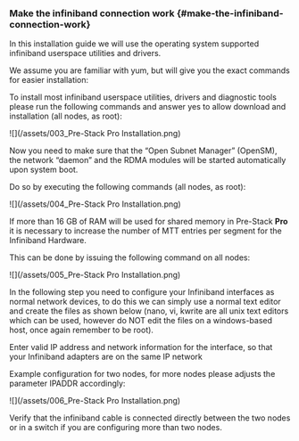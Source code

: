 ### Make the infiniband connection work {#make-the-infiniband-connection-work}

In this installation guide we will use the operating system supported infiniband userspace utilities and drivers.

We assume you are familiar with yum, but will give you the exact commands for easier installation:

To install most infiniband userspace utilities, drivers and diagnostic tools please run the following commands and answer yes to allow download and installation \(all nodes, as root\):

![](/assets/003_Pre-Stack Pro Installation.png)

Now you need to make sure that the “Open Subnet Manager” \(OpenSM\), the network “daemon” and the RDMA modules will be started automatically upon system boot.

Do so by executing the following commands \(all nodes, as root\):

![](/assets/004_Pre-Stack Pro Installation.png)

If more than 16 GB of RAM will be used for shared memory in Pre-Stack **Pro** it is necessary to increase the number of MTT entries per segment for the Infiniband Hardware.

This can be done by issuing the following command on all nodes:

![](/assets/005_Pre-Stack Pro Installation.png)

In the following step you need to configure your Infiniband interfaces as normal network devices, to do this we can simply use a normal text editor and create the files as shown below \(nano, vi, kwrite are all unix text editors which can be used, however do NOT edit the files on a windows-based host, once again remember to be root\).

Enter valid IP address and network information for the interface, so that your Infiniband adapters are on the same IP network

Example configuration for two nodes, for more nodes please adjusts the parameter IPADDR accordingly:

![](/assets/006_Pre-Stack Pro Installation.png)

Verify that the infiniband cable is connected directly between the two nodes or in a switch if you are configuring more than two nodes.


